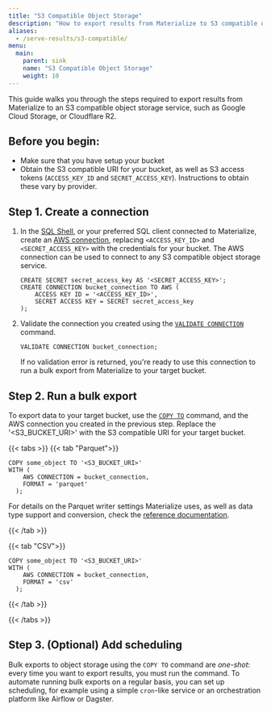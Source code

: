 ```yaml
---
title: "S3 Compatible Object Storage"
description: "How to export results from Materialize to S3 compatible object storage"
aliases:
  - /serve-results/s3-compatible/
menu:
  main:
    parent: sink
    name: "S3 Compatible Object Storage"
    weight: 10
---
```


This guide walks you through the steps required to export results from
Materialize to an S3 compatible object storage service, such as Google
Cloud Storage, or Cloudflare R2.

## Before you begin:
- Make sure that you have setup your bucket
- Obtain the S3 compatible URI for your bucket, as well as S3 access tokens (`ACCESS_KEY_ID` and `SECRET_ACCESS_KEY`). Instructions to obtain these vary by provider.

## Step 1. Create a connection

1. In the [SQL Shell](https://console.materialize.com/), or your preferred SQL
   client connected to Materialize, create an [AWS connection](/sql/create-connection/#aws),
   replacing `<ACCESS_KEY_ID>` and  `<SECRET_ACCESS_KEY>` with the credentials for your bucket. The AWS
   connection can be used to connect to any S3 compatible object storage service.

    ```mzsql
    CREATE SECRET secret_access_key AS '<SECRET_ACCESS_KEY>';
    CREATE CONNECTION bucket_connection TO AWS (
        ACCESS KEY ID = '<ACCESS_KEY_ID>',
        SECRET ACCESS KEY = SECRET secret_access_key
    );
    ```

1. Validate the connection you created using the
   [`VALIDATE CONNECTION`](/sql/validate-connection) command.

   ```mzsql
   VALIDATE CONNECTION bucket_connection;
   ```

   If no validation error is returned, you're ready to use this connection to
   run a bulk export from Materialize to your target bucket.

## Step 2. Run a bulk export

To export data to your target bucket, use the [`COPY TO`](/sql/copy-to/#copy-to-s3)
command, and the AWS connection you created in the previous step. Replace the '<S3_BUCKET_URI>'
with the S3 compatible URI for your target bucket.

{{< tabs >}}
{{< tab "Parquet">}}

```mzsql
COPY some_object TO '<S3_BUCKET_URI>'
WITH (
    AWS CONNECTION = bucket_connection,
    FORMAT = 'parquet'
  );
```

For details on the Parquet writer settings Materialize uses, as well as data
type support and conversion, check the [reference documentation](/sql/copy-to/#copy-to-s3-parquet).

{{< /tab >}}

{{< tab "CSV">}}

```mzsql
COPY some_object TO '<S3_BUCKET_URI>'
WITH (
    AWS CONNECTION = bucket_connection,
    FORMAT = 'csv'
  );
```

{{< /tab >}}

{{< /tabs >}}

## Step 3. (Optional) Add scheduling

Bulk exports to object storage using the `COPY TO` command are _one-shot_: every time
you want to export results, you must run the command. To automate running bulk
exports on a regular basis, you can set up scheduling, for example using a
simple `cron`-like service or an orchestration platform like Airflow or
Dagster.
